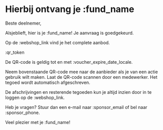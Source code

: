 # Hierbij ontvang je :fund_name

Beste deelnemer,

Alsjeblieft, hier is je :fund_name! Je aanvraag is goedgekeurd.
&nbsp;  

Op de :webshop_link vind je het complete aanbod.
&nbsp;  

:qr_token
&nbsp;  

De QR-code is geldig tot en met :voucher_expire_date_locale.
&nbsp;  

Neem bovenstaande QR-code mee naar de aanbieder als je van een actie gebruik wilt maken.
Laat de QR-code scannen door een medewerker.
Het tegoed wordt automatisch afgeschreven.
&nbsp;  

De afschrijvingen en resterende tegoeden kun je altijd inzien door in te loggen op de :webshop_link.
&nbsp;

Heb je vragen? Stuur dan een e-mail naar :sponsor_email of bel naar :sponsor_phone.
&nbsp;

Veel plezier met je :fund_name!
